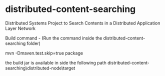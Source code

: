 # distributed-content-searching
Distributed Systems Project to Search Contents in a Distributed Application Layer Network

Build command - (Run the command inside the distributed-content-searching folder)

mvn -Dmaven.test.skip=true package

the build jar is available in side the following path
distributed-content-searching\distributed-node\target
